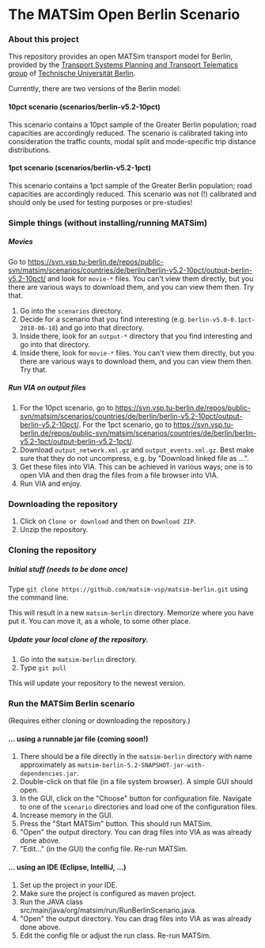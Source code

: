 # The MATSim Open Berlin Scenario

### About this project

This repository provides an open MATSim transport model for Berlin, provided by the [Transport Systems Planning and Transport Telematics group](https://www.vsp.tu-berlin.de) of [Technische Universität Berlin](http://www.tu-berlin.de).

Currently, there are two versions of the Berlin model:

#### 10pct scenario (scenarios/berlin-v5.2-10pct)

This scenario contains a 10pct sample of the Greater Berlin population; road capacities are accordingly reduced. The scenario is calibrated taking into consideration the traffic counts, modal split and mode-specific trip distance distributions.

#### 1pct scenario (scenarios/berlin-v5.2-1pct)

This scenario contains a 1pct sample of the Greater Berlin population; road capacities are accordingly reduced. This scenario was not (!) calibrated and should only be used for testing purposes or pre-studies!

### Simple things (without installing/running MATSim)

##### Movies

Go to https://svn.vsp.tu-berlin.de/repos/public-svn/matsim/scenarios/countries/de/berlin/berlin-v5.2-10pct/output-berlin-v5.2-10pct/ and look for `movie-*` files.  You can't view them directly, but you there are various ways to download them, and you can view them then.  Try that.

1. Go into the `scenarios` directory.  
1. Decide for a scenario that you find interesting (e.g. `berlin-v5.0-0.1pct-2018-06-18`) and go into that directory.
1. Inside there, look for an `output-*` directory that you find interesting and go into that directory.
1. Inside there, look for `movie-*` files.  You can't view them directly, but you there are various ways to download them, and you can view them then.  Try that.

##### Run VIA on output files

1. For the 10pct scenario, go to https://svn.vsp.tu-berlin.de/repos/public-svn/matsim/scenarios/countries/de/berlin/berlin-v5.2-10pct/output-berlin-v5.2-10pct/. For the 1pct scenario, go to https://svn.vsp.tu-berlin.de/repos/public-svn/matsim/scenarios/countries/de/berlin/berlin-v5.2-1pct/output-berlin-v5.2-1pct/.
1. Download `output_network.xml.gz` and `output_events.xml.gz`.  Best make sure that they do not uncompress, e.g. by "Download linked file as ...".
1. Get these files into VIA.  This can be achieved in various ways; one is to open VIA and then drag the files from a file browser into VIA.
1. Run VIA and enjoy.

### Downloading the repository

1. Click on `Clone or download` and then on `Download ZIP`.
1. Unzip the repository.

### Cloning the repository

##### Initial stuff (needs to be done once)

Type `git clone https://github.com/matsim-vsp/matsim-berlin.git` using the command line.

This will result in a new `matsim-berlin` directory.  Memorize where you have put it.  You can move it, as a whole, to some other place.

##### Update your local clone of the repository.

1. Go into the `matsim-berlin` directory.
1. Type `git pull`

This will update your repository to the newest version.

### Run the MATSim Berlin scenario
(Requires either cloning or downloading the repository.)

#### ... using a runnable jar file (coming soon!)
1. There should be a file directly in the `matsim-berlin` directory with name approximately as `matsim-berlin-5.2-SNAPSHOT-jar-with-dependencies.jar`.
1. Double-click on that file (in a file system browser).  A simple GUI should open.
1. In the GUI, click on the "Choose" button for configuration file.  Navigate to one of the `scenario` directories and load one of the configuration files.
1. Increase memory in the GUI.
1. Press the "Start MATSim" button.  This should run MATSim.
1. "Open" the output directory.  You can drag files into VIA as was already done above.
1. "Edit..." (in the GUI) the config file.  Re-run MATSim.

#### ... using an IDE (Eclipse, IntelliJ, ...)

1. Set up the project in your IDE.
1. Make sure the project is configured as maven project.
1. Run the JAVA class src/main/java/org/matsim/run/RunBerlinScenario.java.
1. "Open" the output directory.  You can drag files into VIA as was already done above.
1. Edit the config file or adjust the run class. Re-run MATSim.

